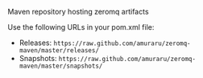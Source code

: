 Maven repository hosting zeromq artifacts

Use the following URLs in your pom.xml file:
* Releases: `https://raw.github.com/amuraru/zeromq-maven/master/releases/`  
* Snapshots: `https://raw.github.com/amuraru/zeromq-maven/master/snapshots/`
